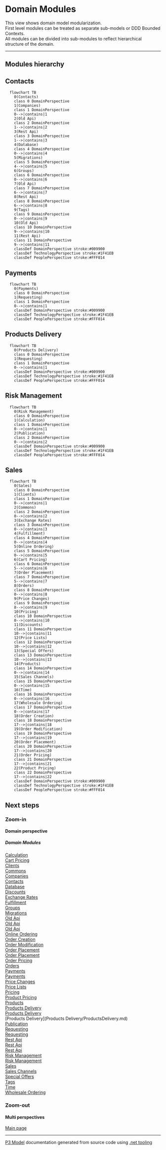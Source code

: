 ﻿
# Domain Modules

This view shows domain model modularization.  
First level modules can be treated as separate sub-models or DDD Bounded Contexts.  
All modules can be divided into sub-modules to reflect hierarchical structure of the domain.  

---



## Modules hierarchy


## Contacts

```mermaid
  flowchart TB
    0(Contacts)
    class 0 DomainPerspective
    1(Companies)
    class 1 DomainPerspective
    0-->|contains|1
    2(Old Api)
    class 2 DomainPerspective
    1-->|contains|2
    3(Rest Api)
    class 3 DomainPerspective
    1-->|contains|3
    4(Database)
    class 4 DomainPerspective
    0-->|contains|4
    5(Migrations)
    class 5 DomainPerspective
    4-->|contains|5
    6(Groups)
    class 6 DomainPerspective
    0-->|contains|6
    7(Old Api)
    class 7 DomainPerspective
    6-->|contains|7
    8(Rest Api)
    class 8 DomainPerspective
    6-->|contains|8
    9(Tags)
    class 9 DomainPerspective
    0-->|contains|9
    10(Old Api)
    class 10 DomainPerspective
    9-->|contains|10
    11(Rest Api)
    class 11 DomainPerspective
    9-->|contains|11
    classDef DomainPerspective stroke:#009900
    classDef TechnologyPerspective stroke:#1F41EB
    classDef PeoplePerspective stroke:#FFF014
```

## Payments

```mermaid
  flowchart TB
    0(Payments)
    class 0 DomainPerspective
    1(Requesting)
    class 1 DomainPerspective
    0-->|contains|1
    classDef DomainPerspective stroke:#009900
    classDef TechnologyPerspective stroke:#1F41EB
    classDef PeoplePerspective stroke:#FFF014
```

## Products Delivery

```mermaid
  flowchart TB
    0(Products Delivery)
    class 0 DomainPerspective
    1(Requesting)
    class 1 DomainPerspective
    0-->|contains|1
    classDef DomainPerspective stroke:#009900
    classDef TechnologyPerspective stroke:#1F41EB
    classDef PeoplePerspective stroke:#FFF014
```

## Risk Management

```mermaid
  flowchart TB
    0(Risk Management)
    class 0 DomainPerspective
    1(Calculation)
    class 1 DomainPerspective
    0-->|contains|1
    2(Publication)
    class 2 DomainPerspective
    0-->|contains|2
    classDef DomainPerspective stroke:#009900
    classDef TechnologyPerspective stroke:#1F41EB
    classDef PeoplePerspective stroke:#FFF014
```

## Sales

```mermaid
  flowchart TB
    0(Sales)
    class 0 DomainPerspective
    1(Clients)
    class 1 DomainPerspective
    0-->|contains|1
    2(Commons)
    class 2 DomainPerspective
    0-->|contains|2
    3(Exchange Rates)
    class 3 DomainPerspective
    0-->|contains|3
    4(Fulfillment)
    class 4 DomainPerspective
    0-->|contains|4
    5(Online Ordering)
    class 5 DomainPerspective
    0-->|contains|5
    6(Cart Pricing)
    class 6 DomainPerspective
    5-->|contains|6
    7(Order Placement)
    class 7 DomainPerspective
    5-->|contains|7
    8(Orders)
    class 8 DomainPerspective
    0-->|contains|8
    9(Price Changes)
    class 9 DomainPerspective
    8-->|contains|9
    10(Pricing)
    class 10 DomainPerspective
    0-->|contains|10
    11(Discounts)
    class 11 DomainPerspective
    10-->|contains|11
    12(Price Lists)
    class 12 DomainPerspective
    10-->|contains|12
    13(Special Offers)
    class 13 DomainPerspective
    10-->|contains|13
    14(Products)
    class 14 DomainPerspective
    0-->|contains|14
    15(Sales Channels)
    class 15 DomainPerspective
    0-->|contains|15
    16(Time)
    class 16 DomainPerspective
    0-->|contains|16
    17(Wholesale Ordering)
    class 17 DomainPerspective
    0-->|contains|17
    18(Order Creation)
    class 18 DomainPerspective
    17-->|contains|18
    19(Order Modification)
    class 19 DomainPerspective
    17-->|contains|19
    20(Order Placement)
    class 20 DomainPerspective
    17-->|contains|20
    21(Order Pricing)
    class 21 DomainPerspective
    17-->|contains|21
    22(Product Pricing)
    class 22 DomainPerspective
    17-->|contains|22
    classDef DomainPerspective stroke:#009900
    classDef TechnologyPerspective stroke:#1F41EB
    classDef PeoplePerspective stroke:#FFF014
```

## Next steps


### Zoom-in


#### Domain perspective


##### Domain Modules

[Calculation](RiskManagement/Calculation/Calculation.md)  
[Cart Pricing](Sales/OnlineOrdering/CartPricing/CartPricing.md)  
[Clients](Sales/Clients/Clients.md)  
[Commons](Sales/Commons/Commons.md)  
[Companies](Contacts/Companies/Companies.md)  
[Contacts](Contacts/Contacts.md)  
[Database](Contacts/Database/Database.md)  
[Discounts](Sales/Pricing/Discounts/Discounts.md)  
[Exchange Rates](Sales/ExchangeRates/ExchangeRates.md)  
[Fulfillment](Sales/Fulfillment/Fulfillment.md)  
[Groups](Contacts/Groups/Groups.md)  
[Migrations](Contacts/Database/Migrations/Migrations.md)  
[Old Api](Contacts/Tags/OldApi/OldApi.md)  
[Old Api](Contacts/Groups/OldApi/OldApi.md)  
[Old Api](Contacts/Companies/OldApi/OldApi.md)  
[Online Ordering](Sales/OnlineOrdering/OnlineOrdering.md)  
[Order Creation](Sales/WholesaleOrdering/OrderCreation/OrderCreation.md)  
[Order Modification](Sales/WholesaleOrdering/OrderModification/OrderModification.md)  
[Order Placement](Sales/OnlineOrdering/OrderPlacement/OrderPlacement.md)  
[Order Placement](Sales/WholesaleOrdering/OrderPlacement/OrderPlacement.md)  
[Order Pricing](Sales/WholesaleOrdering/OrderPricing/OrderPricing.md)  
[Orders](Sales/Orders/Orders.md)  
[Payments](Payments/Payments.md)  
[Payments](Sales/Integrations/Payments/Payments.md)  
[Price Changes](Sales/Orders/PriceChanges/PriceChanges.md)  
[Price Lists](Sales/Pricing/PriceLists/PriceLists.md)  
[Pricing](Sales/Pricing/Pricing.md)  
[Product Pricing](Sales/WholesaleOrdering/ProductPricing/ProductPricing.md)  
[Products](Sales/Products/Products.md)  
[Products Delivery](Sales/Integrations/ProductsDelivery/ProductsDelivery.md)  
[Products Delivery](ProductsDelivery/ProductsDelivery.md)  
[Products Delivery](Products Delivery/ProductsDelivery.md)  
[Publication](RiskManagement/Publication/Publication.md)  
[Requesting](Payments/Requesting/Requesting.md)  
[Requesting](ProductsDelivery/Requesting/Requesting.md)  
[Rest Api](Contacts/Companies/RestApi/RestApi.md)  
[Rest Api](Contacts/Groups/RestApi/RestApi.md)  
[Rest Api](Contacts/Tags/RestApi/RestApi.md)  
[Risk Management](RiskManagement/RiskManagement.md)  
[Risk Management](Sales/Integrations/RiskManagement/RiskManagement.md)  
[Sales](Sales/Sales.md)  
[Sales Channels](Sales/SalesChannels/SalesChannels.md)  
[Special Offers](Sales/Pricing/SpecialOffers/SpecialOffers.md)  
[Tags](Contacts/Tags/Tags.md)  
[Time](Sales/Time/Time.md)  
[Wholesale Ordering](Sales/WholesaleOrdering/WholesaleOrdering.md)  

### Zoom-out


#### Multi perspectives

[Main page](../../README.md)  

---

[P3 Model](https://github.com/P3-model/P3-model) documentation generated from source code using [.net tooling](https://github.com/P3-model/P3-model-dotnet)